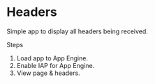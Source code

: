 # Headers

Simple app to display all headers being received. 

Steps
1. Load app to App Engine. 
2. Enable IAP for App Engine.
3. View page & headers.
